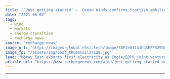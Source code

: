 ```yaml
---
title: "'Just getting started' -  Ocean Winds confirms Scottish ambitions as giant offshore wind farm flows power"
date: "2021-06-07"
tags: 
  - wind
  - markets
  - energy transition
  - recharge news
source: "recharge news"
image_url: "https://images-global.nhst.tech/image/SDFJeG1Ja1hqSEFPS29Qc2VydzM5ZXpCdS93L2g0dEVBd05WYjdFK2lRND0=/nhst/binary/88cded5b7f1cdd3815e08427d0ff95ee"
image_fp: "/assets/img/post_thumbnails/128.jpg"
lead: "Moray East exports first electricity as Engie/EDPR joint venture eyes success in ScotWind and CfD rounds"
article_url: "https://www.rechargenews.com/wind/just-getting-started-ocean-winds-confirms-scottish-ambitions-as-giant-offshore-wind-farm-flows-power/2-1-1021454"
---
```


---
